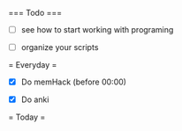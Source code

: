 === Todo ===
- [ ] see how to start working with programing
- [ ] organize your scripts


= Everyday =
- [X] Do memHack (before 00:00)
- [X] Do anki 


= Today =
